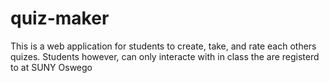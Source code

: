 # quiz-maker
This is a web application for students to create, take, and rate each others quizes. Students however, can only interacte with in class the are registerd to at SUNY Oswego
